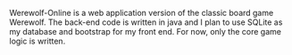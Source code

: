 Werewolf-Online is a web application version of the classic board game Werewolf. 
The back-end code is written in java and I plan to use SQLite as my database and bootstrap for my front end. 
For now, only the core game logic is written.
